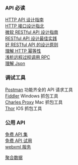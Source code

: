 
### API 必读
[HTTP API 设计指南](https://github.com/cocoajin/http-api-design-ZH_CN)  
[HTTP 接口设计指北](https://github.com/bolasblack/http-api-guide)  
[微软 RESTful API 设计指南](https://github.com/Microsoft/api-guidelines/blob/vNext/Guidelines.md)  
[RESTful API 设计最佳实践](http://blog.jobbole.com/41233/)  
[好 RESTful API 的设计原则](http://www.cnblogs.com/moonz-wu/p/4211626.html)  
[理解 HTTP 幂等性](http://www.cnblogs.com/weidagang2046/archive/2011/06/04/2063696.html)  
[浅析远程过程调用 RPC](http://www.cppblog.com/jb8164/archive/2008/08/15/58949.html)  
[理解 Json](http://www.json.org/json-zh.html)  

### 调试工具
[Postman](https://www.getpostman.com/) 功能齐全的 API 请求工具  
[Fiddler](http://www.telerik.com/fiddler) Windows 抓包工具  
[Charles Proxy](https://www.charlesproxy.com/) Mac 抓包工具  
[Thor](#) IOS 抓包工具  


### 公用 API
[免费 API 集](https://github.com/fangzesheng/free-api)  
[免费 API 试用](https://www.apishop.net/#/)  
[webxml 服务](http://www.webxml.com.cn/zh_cn/index.aspx)  

[聚合数据](https://www.juhe.cn/)  
